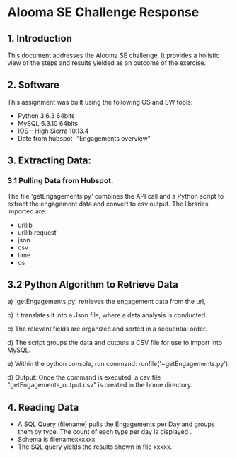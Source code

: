 # Alooma SE Challenge Response

## 1.	Introduction
This document addresses the Alooma SE challenge.  It provides a holistic view of the steps and results yielded as an outcome of the exercise.

## 2.	Software
This assignment was built using the following OS and SW tools:
* Python 3.6.3 64bits 
* MySQL 6.3.10 64bits
*	IOS – High Sierra 10.13.4
*	Date from hubspot  -“Engagements overview”  

## 3.	Extracting Data:

### 3.1	Pulling Data from Hubspot. 
The file 'getEngagements.py' combines the API call and a Python script to extract the engagement data and convert to csv output.
The libraries imported are:
* urllib
* urllib.request
* json
* csv
* time
* os	

## 3.2	Python Algorithm to Retrieve Data

a)	'getEngagements.py' retrieves the engagement data from the url,

b)	 It translates it into a Json file, where a data analysis is conducted.

c)	The relevant fields are organized and sorted in a sequential order.

d)	The script groups the data and outputs a CSV file for use to import into MySQL.

e)	Within the python console, run command: runfile('~getEngagements.py').

d)  Output: Once the command  is executed, a csv file "getEngagements_output.csv"  is created in the home directory.


## 4.	Reading Data

*	A SQL Query (filename)   pulls the Engagements per Day and groups them by type. The count of each type per day is displayed .
*	Schema is filenamexxxxxx
*	The SQL query yields the results shown in file xxxxx.

